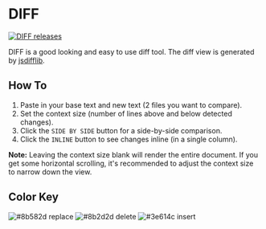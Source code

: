# DIFF

[![DIFF releases](https://img.shields.io/github/release/markhillard/DIFF.svg)](https://github.com/markhillard/DIFF/releases)

DIFF is a good looking and easy to use diff tool. The diff view is generated by [jsdifflib](https://github.com/cemerick/jsdifflib).

## How To

1. Paste in your base text and new text (2 files you want to compare).
2. Set the context size (number of lines above and below detected changes).
3. Click the `SIDE BY SIDE` button for a side-by-side comparison.
4. Click the `INLINE` button to see changes inline (in a single column).

**Note:** Leaving the context size blank will render the entire document. If you get some horizontal scrolling, it's recommended to adjust the context size to narrow down the view.

## Color Key

![#8b582d](https://placehold.it/16/8b582d?text=+) replace
![#8b2d2d](https://placehold.it/16/8b2d2d?text=+) delete
![#3e614c](https://placehold.it/16/3e614c?text=+) insert
